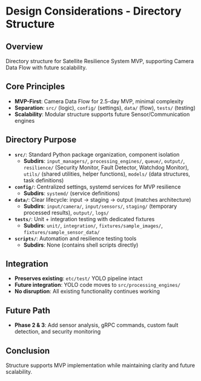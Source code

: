 # Design Considerations - Directory Structure

## Overview
Directory structure for Satellite Resilience System MVP, supporting Camera Data Flow with future scalability.

## Core Principles
- **MVP-First**: Camera Data Flow for 2.5-day MVP, minimal complexity
- **Separation**: `src/` (logic), `config/` (settings), `data/` (flow), `tests/` (testing)
- **Scalability**: Modular structure supports future Sensor/Communication engines

## Directory Purpose
- **`src/`**: Standard Python package organization, component isolation
  - **Subdirs**: `input_managers/`, `processing_engines/`, `queue/`, `output/`, `resilience/` (Security Monitor, Fault Detector, Watchdog Monitor), `utils/` (shared utilities, helper functions), `models/` (data structures, task definitions)
- **`config/`**: Centralized settings, systemd services for MVP resilience
  - **Subdirs**: `systemd/` (service definitions)
- **`data/`**: Clear lifecycle: input → staging → output (matches architecture)
  - **Subdirs**: `input/camera/`, `input/sensors/`, `staging/` (temporary processed results), `output/`, `logs/`
- **`tests/`**: Unit + integration testing with dedicated fixtures
  - **Subdirs**: `unit/`, `integration/`, `fixtures/sample_images/`, `fixtures/sample_sensor_data/`
- **`scripts/`**: Automation and resilience testing tools
  - **Subdirs**: None (contains shell scripts directly)

## Integration
- **Preserves existing**: `etc/test/` YOLO pipeline intact
- **Future integration**: YOLO code moves to `src/processing_engines/`
- **No disruption**: All existing functionality continues working

## Future Path
- **Phase 2 & 3**: Add sensor analysis, gRPC commands, custom fault detection, and security monitoring

## Conclusion
Structure supports MVP implementation while maintaining clarity and future scalability.

